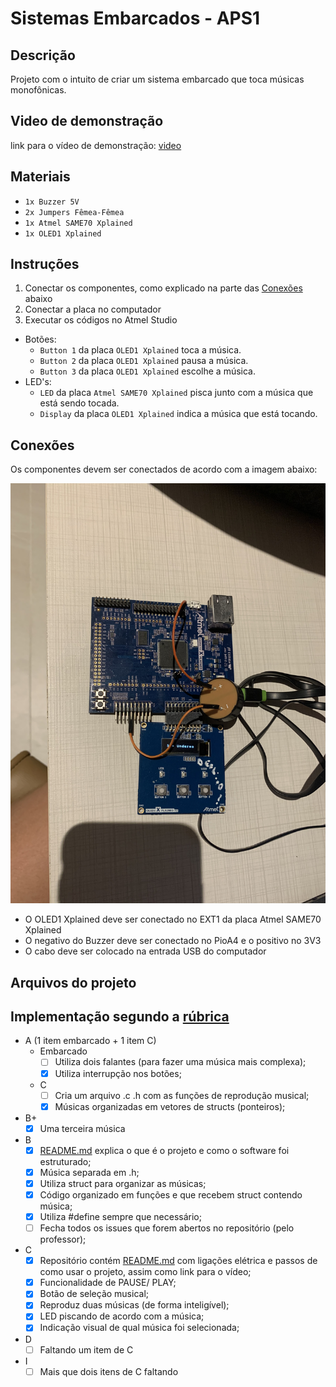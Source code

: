 # Sistemas Embarcados - APS1

## Descrição
Projeto com o intuito de criar um sistema embarcado que toca músicas monofônicas.

## Video de demonstração
link para o vídeo de demonstração: [video](https://drive.google.com/file/d/1a0OLUAmFTtvM-n5WPkaR9ueibLP7DGUu/view?usp=sharing)

## Materiais
- `1x Buzzer 5V`
- `2x Jumpers Fêmea-Fêmea`
- `1x Atmel SAME70 Xplained`
- `1x OLED1 Xplained`

## Instruções
1. Conectar os componentes, como explicado na parte das [Conexões](#Conexões) abaixo
2. Conectar a placa no computador
3. Executar os códigos no Atmel Studio
- Botões:
  - `Button 1` da placa `OLED1 Xplained` toca a música.
  - `Button 2` da placa `OLED1 Xplained` pausa a música.
  - `Button 3` da placa `OLED1 Xplained` escolhe a música.
- LED's:
  - `LED` da placa `Atmel SAME70 Xplained` pisca junto com a música que está sendo tocada.
  - `Display` da placa `OLED1 Xplained` indica a música que está tocando.

## Conexões
Os componentes devem ser conectados de acordo com a imagem abaixo:

![foto](./conexões_aps1.jpg)


- O OLED1 Xplained deve ser conectado no EXT1 da placa Atmel SAME70 Xplained
- O negativo do Buzzer deve ser conectado no PioA4 e o positivo no 3V3
- O cabo deve ser colocado na entrada USB do computador



## Arquivos do projeto



## Implementação segundo a [rúbrica](https://insper.github.io/ComputacaoEmbarcada/APS-1-Musical/)
- A (1 item embarcado + 1 item C)
  - Embarcado
    - [ ] Utiliza dois falantes (para fazer uma música mais complexa);
    - [x] Utiliza interrupção nos botões;
  - C
    - [ ] Cria um arquivo .c .h com as funções de reprodução musical;
    - [x] Músicas organizadas em vetores de structs (ponteiros);

- B+
  - [x] Uma terceira música

- B
  - [x] [README.md](/README.md) explica o que é o projeto e como o software foi estruturado;
  - [x] Música separada em .h;
  - [x] Utiliza struct para organizar as músicas;
  - [x] Código organizado em funções e que recebem struct contendo música;
  - [x] Utiliza #define sempre que necessário;
  - [ ] Fecha todos os issues que forem abertos no repositório (pelo professor);

- C
  - [x] Repositório contém [README.md](/README.md) com ligações elétrica e passos de como usar o projeto, assim como link para o vídeo;
  - [x] Funcionalidade de PAUSE/ PLAY;
  - [x] Botão de seleção musical;
  - [x] Reproduz duas músicas (de forma inteligível);
  - [x] LED piscando de acordo com a música;
  - [x] Indicação visual de qual música foi selecionada;

- D
  - [ ] Faltando um item de C

- I
  - [ ] Mais que dois itens de C faltando
